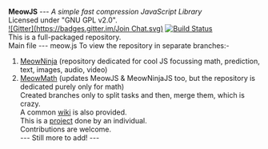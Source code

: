 <b>MeowJS</b> --- <i>A simple fast compression JavaScript Library</i> <br>
Licensed under "GNU GPL v2.0".<br>
[![Gitter](https://badges.gitter.im/Join Chat.svg)](https://gitter.im/Geek-Research-Lab/MeowJS?utm_source=badge&utm_medium=badge&utm_campaign=pr-badge&utm_content=badge)    [![Build Status](https://snap-ci.com/snap-ci/docs.snap-ci.com/branch/master/build_image)](https://snap-ci.com/Geek-Research-Lab/MeowJS/branch/master)
<br>
This is a full-packaged repository. <br>
Main file --- meow.js
To view the repository in separate branches:-<br>
1. <a href="https://github.com/Geek-Research-Lab/MeowJS/tree/MeowNinjaJS">MeowNinja</a> (repository dedicated for cool JS focussing math, prediction, text, images, audio, video)<br>
2. <a href="https://github.com/Geek-Research-Lab/MeowJS/tree/MeowMathJS">MeowMath</a> (updates MeowJS & MeowNinjaJS too, but the repository is dedicated purely only for math) <br>
Created branches only to split tasks and then, merge them, which is crazy. <br>
A common <a href="https://github.com/Geek-Research-Lab/MeowJS/wiki">wiki</a> is also provided. <br>
This is a <a href="http://geekresearchlab.net/mtechproject/">project</a> done by an individual. <br>
Contributions are welcome. <br>
--- Still more to add! ---
